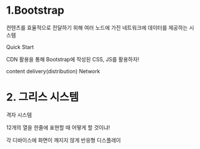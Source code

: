 # 1.Bootstrap

컨텐츠를 효율적으로 전달하기 위해 여러 노드에 가진 네트워크에 데이터를 제공하는 시스템

Quick Start

CDN 활용을 통해 Bootstrap에 작성된 CSS, JS를 활용하자!

content delivery(distribution) Network



# 2. 그리스 시스템

격자 시스템

12개의 열을 한줄에 표현할 때 어떻게 할 것이냐!

각 디바이스에 화면이 깨지지 않게 반응형 디스플레이

